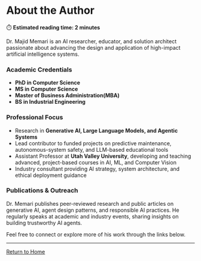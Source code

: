 # About the Author

⏱️ **Estimated reading time: 2 minutes**

Dr. Majid Memari is an AI researcher, educator, and solution architect passionate about advancing the design and application of high-impact artificial intelligence systems.

### Academic Credentials

- **PhD in Computer Science**
- **MS in Computer Science**
- **Master of Business Administration(MBA)**
- **BS in Industrial Engineering**

### Professional Focus

- Research in **Generative AI, Large Language Models, and Agentic Systems**
- Lead contributor to funded projects on predictive maintenance, autonomous-system safety, and LLM-based educational tools
- Assistant Professor at **Utah Valley University**, developing and teaching advanced, project-based courses in AI, ML, and Computer Vision
- Industry consultant providing AI strategy, system architecture, and ethical deployment guidance

### Publications & Outreach

Dr. Memari publishes peer-reviewed research and public articles on generative AI, agent design patterns, and responsible AI practices. He regularly speaks at academic and industry events, sharing insights on building trustworthy AI agents.

Feel free to connect or explore more of his work through the links below.

---

[Return to Home](index.md) 
